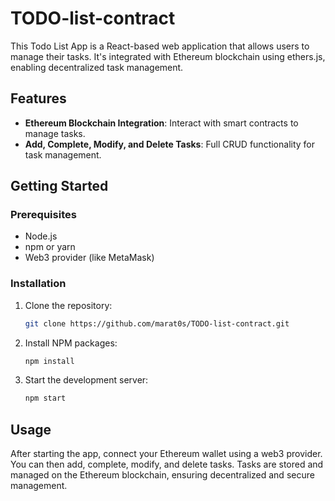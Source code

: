 # TODO-list-contract

This  Todo List App is a React-based web application that allows users to manage their tasks. It's integrated with Ethereum blockchain using ethers.js, enabling decentralized task management.

## Features

- **Ethereum Blockchain Integration**: Interact with smart contracts to manage tasks.
- **Add, Complete, Modify, and Delete Tasks**: Full CRUD functionality for task management.


## Getting Started

### Prerequisites

- Node.js
- npm or yarn
- Web3 provider (like MetaMask)

### Installation

1. Clone the repository:
   ```bash
   git clone https://github.com/marat0s/TODO-list-contract.git
   ```
2. Install NPM packages:
   ```bash
   npm install
   ```
3. Start the development server:
   ```bash
   npm start
   ```

## Usage

After starting the app, connect your Ethereum wallet using a web3 provider. You can then add, complete, modify, and delete tasks. Tasks are stored and managed on the Ethereum blockchain, ensuring decentralized and secure management.


